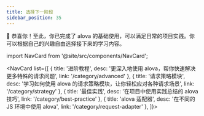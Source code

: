 ```yaml
---
title: 选择下一阶段
sidebar_position: 35
---
```


🎉 恭喜你！至此，你已完成了 alova 的基础使用，可以满足日常的项目实践。你可以根据自己的兴趣自由选择接下来的学习内容。

import NavCard from '@site/src/components/NavCard';

<NavCard list={[
{
title: '进阶教程',
desc: '更深入地使用 alova，帮你快速解决更多特殊的请求问题',
link: '/category/advanced'
},
{
title: '请求策略模块',
desc: '学习如何使用 alova 的请求策略模块，让你轻松应对各种请求场景',
link: '/category/strategy'
},
{
title: '最佳实践',
desc: '在项目中使用实践总结的 alova 技巧',
link: '/category/best-practice'
},
{
title: 'alova 适配器',
desc: '在不同的 JS 环境中使用 alova',
link: '/category/request-adapter'
},
]}></NavCard>
